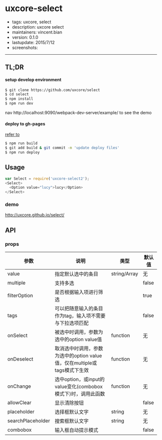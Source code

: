 # uxcore-select

- tags: uxcore, select
- description: uxcore select
- maintainers: vincent.bian
- version: 0.1.0
- lastupdate: 2015/7/12
- screenshots:

---

## TL;DR

#### setup develop environment

```sh
$ git clone https://github.com/uxcore/select
$ cd select
$ npm install
$ npm run dev
```
nav http://localhost:9090/webpack-dev-server/example/ to see the demo

#### deploy to gh-pages
[refer to]( http://stackoverflow.com/questions/17643381/how-to-upload-my-angularjs-static-site-to-github-pages)
```sh
$ npm run build
$ git add build & git commit -m 'update deploy files'
$ npm run deploy
```

## Usage

```js
var Select = require('uxcore-select2');
<Select>
  <Option value="lucy">lucy</Option>
</Select>
```

### demo
http://uxcore.github.io/select/

## API

### props

|参数|说明|类型|默认值|
|---|----|---|------|
|value|指定默认选中的条目|string/Array|无|
|multiple|支持多选||false|
|filterOption|是否根据输入项进行筛选||true|
|tags|可以把随意输入的条目作为tag，输入项不需要与下拉选项匹配||false|
|onSelect|被选中时调用，参数为选中的option value值|function|无|
|onDeselect|取消选中时调用，参数为选中的option value值，仅在multiple或tags模式下生效|function|无|
|onChange|选中option，或input的value变化(combobox模式下)时，调用此函数|function|无|
|allowClear|显示清除按钮||false|
|placeholder|选择框默认文字|string|无|
|searchPlaceholder|搜索框默认文字|string|无|
|combobox|输入框自动提示模式||false|
